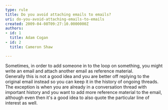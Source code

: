 ```yaml
---
type: rule
title: Do you avoid attaching emails to emails?
uri: do-you-avoid-attaching-emails-to-emails
created: 2009-04-08T09:27:10.0000000Z
authors:
- id: 1
  title: Adam Cogan
- id: 2
  title: Cameron Shaw

---
```


 Sometimes, in order to add someone in to the loop on something, you might write an email and attach another email as reference material. 
<br>Generally this is not a good idea and you are better off replying to the original email instead so you can keep it in the history of ongoing threads.<br>   The exception is when you are already in a conversation thread with important history and you want to add more reference material to the email, although even then it's a good idea to also quote the particular line of interest as well.   

